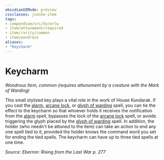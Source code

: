 ```yaml
---
obsidianUIMode: preview
cssclasses: json5e-item
tags:
- compendium/src/5e/erlw
- item/attunement/required
- item/rarity/common
- item/wondrous
aliases: 
- "Keycharm"
---
```

# Keycharm
*Wondrous Item, common (requires attunement by a creature with the Mark of Warding)*  


This small stylized key plays a vital role in the work of House Kundarak. If you cast the [alarm](alarm.md), [arcane lock](arcane-lock.md), or [glyph of warding](glyph-of-warding.md) spell, you can tie the effect to the keycharm so that whoever holds it receives the notification from the [alarm](alarm.md) spell, bypasses the lock of the [arcane lock](arcane-lock.md) spell, or avoids triggering the glyph placed by the [glyph of warding](glyph-of-warding.md) spell. In addition, the holder (who needn't be attuned to the item) can take an action to end any one spell tied to it, provided the holder knows the command word you set for ending the tied spells. The keycharm can have up to three tied spells at one time.

*Source: Eberron: Rising from the Last War p. 277*